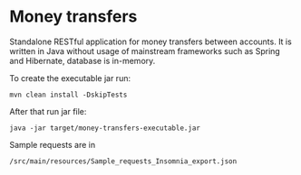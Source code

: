# Money transfers

Standalone RESTful application for money transfers between accounts. It is written in Java without usage of mainstream frameworks such as Spring and Hibernate, database is in-memory.  

To create the executable jar run:

`mvn clean install -DskipTests`

After that run jar file:

`java -jar target/money-transfers-executable.jar`

Sample requests are in 

`/src/main/resources/Sample_requests_Insomnia_export.json`
